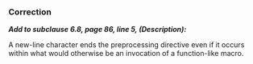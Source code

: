 ### Correction

***Add to subclause 6.8, page 86, line 5, (Description):***

A new-line character ends the preprocessing directive even if it occurs within
what would otherwise be an invocation of a function-like macro.
